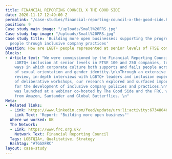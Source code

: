 ```yaml
---
title: FINANCIAL REPORTING COUNCIL X THE GOOD SIDE
date: 2020-11-17 12:49:00 Z
permalink: "/case-studies/financial-reporting-council-x-the-good-side.html"
position: 9
Case study main image: "/uploads/Small%20FRS.jpg"
Case study top image: "/uploads/Small%20FRS.jpg"
Case study title: 'Building more open businesses: supporting the progression of LGBQT+
  people through inclusive company practices'
Question: How are LGBT+ people represented at senior levels of FTSE companies?
Blocks:
- Article text: "We were commissioned by the Financial Reporting Council to understand
    LGBTQ+ inclusion at senior levels in FTSE 100 and 250 companies, to examine the
    ways in which corporate culture both supports and fails people across a spectrum
    of sexual orientation and gender identity.\n\nThrough an extensive literature
    review, in-depth interviews with LGBTQ+ leaders and inclusion experts, and a series
    of deliberative workshops, our research explored and surfaced important implications
    for the development of inclusive company policies and practices.\n\nOur report
    was launched at a webinar co-hosted by The Good Side and the FRC, with guest speakers
    from Amazon, Santander and Global Butterflies. \n"
Meta:
- Related links:
  - Link: https://www.linkedin.com/feed/update/urn:li:activity:6734804659942240256
    Link Text: 'Report: "Building more open business"'
  Where we worked: UK
  The Network:
  - Link: https://www.frc.org.uk/
    Network Text: Financial Reporting Council
  Tags: LGBTQIA+, Qualitative, Strategy
  Hashtag: "#TGSXFRC"
layout: case-study
---
```


